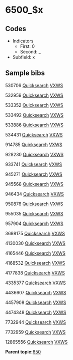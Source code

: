 # 6500\_$x

## Codes

-   Indicators
    -   First: 0
    -   Second: \_
-   Subfield: x

## Sample bibs

530706 [Quicksearch](https://search.library.yale.edu/catalog/530706) [VXWS](http://prodorbis.library.yale.edu:7014/vxws/GetHoldingsService?bibId=530706)

532959 [Quicksearch](https://search.library.yale.edu/catalog/532959) [VXWS](http://prodorbis.library.yale.edu:7014/vxws/GetHoldingsService?bibId=532959)

533352 [Quicksearch](https://search.library.yale.edu/catalog/533352) [VXWS](http://prodorbis.library.yale.edu:7014/vxws/GetHoldingsService?bibId=533352)

533492 [Quicksearch](https://search.library.yale.edu/catalog/533492) [VXWS](http://prodorbis.library.yale.edu:7014/vxws/GetHoldingsService?bibId=533492)

533886 [Quicksearch](https://search.library.yale.edu/catalog/533886) [VXWS](http://prodorbis.library.yale.edu:7014/vxws/GetHoldingsService?bibId=533886)

534431 [Quicksearch](https://search.library.yale.edu/catalog/534431) [VXWS](http://prodorbis.library.yale.edu:7014/vxws/GetHoldingsService?bibId=534431)

914785 [Quicksearch](https://search.library.yale.edu/catalog/914785) [VXWS](http://prodorbis.library.yale.edu:7014/vxws/GetHoldingsService?bibId=914785)

928230 [Quicksearch](https://search.library.yale.edu/catalog/928230) [VXWS](http://prodorbis.library.yale.edu:7014/vxws/GetHoldingsService?bibId=928230)

933741 [Quicksearch](https://search.library.yale.edu/catalog/933741) [VXWS](http://prodorbis.library.yale.edu:7014/vxws/GetHoldingsService?bibId=933741)

945271 [Quicksearch](https://search.library.yale.edu/catalog/945271) [VXWS](http://prodorbis.library.yale.edu:7014/vxws/GetHoldingsService?bibId=945271)

945568 [Quicksearch](https://search.library.yale.edu/catalog/945568) [VXWS](http://prodorbis.library.yale.edu:7014/vxws/GetHoldingsService?bibId=945568)

946434 [Quicksearch](https://search.library.yale.edu/catalog/946434) [VXWS](http://prodorbis.library.yale.edu:7014/vxws/GetHoldingsService?bibId=946434)

950876 [Quicksearch](https://search.library.yale.edu/catalog/950876) [VXWS](http://prodorbis.library.yale.edu:7014/vxws/GetHoldingsService?bibId=950876)

955035 [Quicksearch](https://search.library.yale.edu/catalog/955035) [VXWS](http://prodorbis.library.yale.edu:7014/vxws/GetHoldingsService?bibId=955035)

957904 [Quicksearch](https://search.library.yale.edu/catalog/957904) [VXWS](http://prodorbis.library.yale.edu:7014/vxws/GetHoldingsService?bibId=957904)

3698175 [Quicksearch](https://search.library.yale.edu/catalog/3698175) [VXWS](http://prodorbis.library.yale.edu:7014/vxws/GetHoldingsService?bibId=3698175)

4130030 [Quicksearch](https://search.library.yale.edu/catalog/4130030) [VXWS](http://prodorbis.library.yale.edu:7014/vxws/GetHoldingsService?bibId=4130030)

4165446 [Quicksearch](https://search.library.yale.edu/catalog/4165446) [VXWS](http://prodorbis.library.yale.edu:7014/vxws/GetHoldingsService?bibId=4165446)

4168532 [Quicksearch](https://search.library.yale.edu/catalog/4168532) [VXWS](http://prodorbis.library.yale.edu:7014/vxws/GetHoldingsService?bibId=4168532)

4177838 [Quicksearch](https://search.library.yale.edu/catalog/4177838) [VXWS](http://prodorbis.library.yale.edu:7014/vxws/GetHoldingsService?bibId=4177838)

4335377 [Quicksearch](https://search.library.yale.edu/catalog/4335377) [VXWS](http://prodorbis.library.yale.edu:7014/vxws/GetHoldingsService?bibId=4335377)

4436607 [Quicksearch](https://search.library.yale.edu/catalog/4436607) [VXWS](http://prodorbis.library.yale.edu:7014/vxws/GetHoldingsService?bibId=4436607)

4457908 [Quicksearch](https://search.library.yale.edu/catalog/4457908) [VXWS](http://prodorbis.library.yale.edu:7014/vxws/GetHoldingsService?bibId=4457908)

4474348 [Quicksearch](https://search.library.yale.edu/catalog/4474348) [VXWS](http://prodorbis.library.yale.edu:7014/vxws/GetHoldingsService?bibId=4474348)

7732944 [Quicksearch](https://search.library.yale.edu/catalog/7732944) [VXWS](http://prodorbis.library.yale.edu:7014/vxws/GetHoldingsService?bibId=7732944)

7732959 [Quicksearch](https://search.library.yale.edu/catalog/7732959) [VXWS](http://prodorbis.library.yale.edu:7014/vxws/GetHoldingsService?bibId=7732959)

12865556 [Quicksearch](https://search.library.yale.edu/catalog/12865556) [VXWS](http://prodorbis.library.yale.edu:7014/vxws/GetHoldingsService?bibId=12865556)

**Parent topic:**[650](../../tags/650/650.md)

